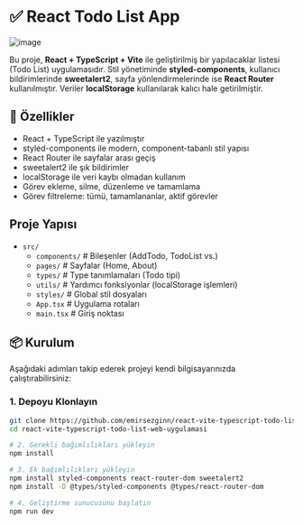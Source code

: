 # ✅ React Todo List App


![image](https://github.com/user-attachments/assets/f80d02d8-1c5d-4c05-b25f-8dc5eaf58ecb)


Bu proje, **React + TypeScript + Vite** ile geliştirilmiş bir yapılacaklar listesi (Todo List) uygulamasıdır. Stil yönetiminde **styled-components**, kullanıcı bildirimlerinde **sweetalert2**, sayfa yönlendirmelerinde ise **React Router** kullanılmıştır. Veriler **localStorage** kullanılarak kalıcı hale getirilmiştir.

## 🚀 Özellikler

- React + TypeScript ile yazılmıştır
- styled-components ile modern, component-tabanlı stil yapısı
- React Router ile sayfalar arası geçiş
- sweetalert2 ile şık bildirimler
- localStorage ile veri kaybı olmadan kullanım
- Görev ekleme, silme, düzenleme ve tamamlama
- Görev filtreleme: tümü, tamamlananlar, aktif görevler

## Proje Yapısı

- `src/`
  - `components/`       # Bileşenler (AddTodo, TodoList vs.)
  - `pages/`            # Sayfalar (Home, About)
  - `types/`            # Type tanımlamaları (Todo tipi)
  - `utils/`            # Yardımcı fonksiyonlar (localStorage işlemleri)
  - `styles/`           # Global stil dosyaları
  - `App.tsx`           # Uygulama rotaları
  - `main.tsx`          # Giriş noktası


## 📦 Kurulum

Aşağıdaki adımları takip ederek projeyi kendi bilgisayarınızda çalıştırabilirsiniz:

### 1. Depoyu Klonlayın

```bash
git clone https://github.com/emirsezginn/react-vite-typescript-todo-list-web-uygulamasi.git
cd react-vite-typescript-todo-list-web-uygulamasi

# 2. Gerekli bağımlılıkları yükleyin
npm install

# 3. Ek bağımlılıkları yükleyin
npm install styled-components react-router-dom sweetalert2
npm install -D @types/styled-components @types/react-router-dom

# 4. Geliştirme sunucusunu başlatın
npm run dev
